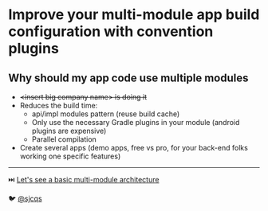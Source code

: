 # Improve your multi-module app build configuration with convention plugins

## Why should my app code use multiple modules

- ~~\<insert big company name\> is doing it~~
- Reduces the build time: 
  - api/impl modules pattern (reuse build cache)
  - Only use the necessary Gradle plugins in your module (android plugins are expensive)
  - Parallel compilation
- Create several apps (demo apps, free vs pro, for your back-end folks working one specific features)

---
⏭️ [ Let's see a basic multi-module architecture](1-multi-module-schema.md)

🐦 [@sjcqs](https://twitter.com/sjcqs)
